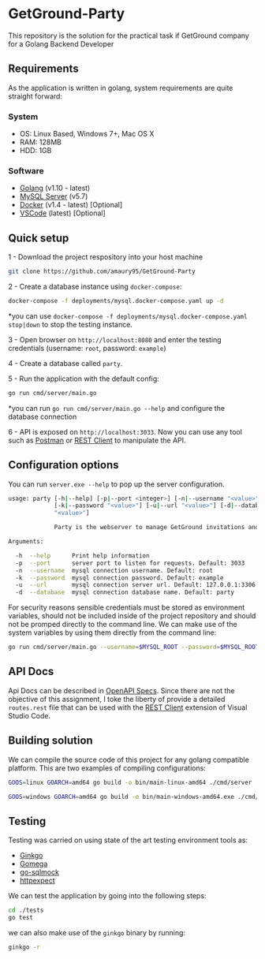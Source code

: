 # GetGround-Party

This repository is the solution for the practical task if GetGround company for a Golang Backend Developer

## Requirements

As the application is written in golang, system requirements are quite straight forward:

### System

- OS: Linux Based, Windows 7+, Mac OS X
- RAM: 128MB
- HDD: 1GB

### Software

- [Golang]() (v1.10 - latest)
- [MySQL Server]() (v5.7)
- [Docker]() (v1.4 - latest) [Optional]
- [VSCode]() (latest) [Optional]

## Quick setup

1 - Download the project respository into your host machine

```sh
git clone https://github.com/amaury95/GetGround-Party
```

2 - Create a database instance using `docker-compose`:

```sh
docker-compose -f deployments/mysql.docker-compose.yaml up -d
```

\*you can use `docker-compose -f deployments/mysql.docker-compose.yaml stop|down` to stop the testing instance.

3 - Open browser on `http://localhost:8080` and enter the testing credentials (username: `root`, password: `example`)

4 - Create a database called `party`.

5 - Run the application with the default config:

```sh
go run cmd/server/main.go
```

\*you can run `go run cmd/server/main.go --help` and configure the database connection

6 - API is exposed on `http://localhost:3033`. Now you can use any tool such as [Postman]() or [REST Client]() to manipulate the API.

## Configuration options

You can run `server.exe --help` to pop up the server configuration.

```sh
usage: party [-h|--help] [-p|--port <integer>] [-n|--username "<value>"]
             [-k|--password "<value>"] [-u|--url "<value>"] [-d|--database
             "<value>"]

             Party is the webserver to manage GetGround invitations and guests.

Arguments:

  -h  --help      Print help information
  -p  --port      server port to listen for requests. Default: 3033
  -n  --username  mysql connection username. Default: root
  -k  --password  mysql connection password. Default: example
  -u  --url       mysql connection server url. Default: 127.0.0.1:3306
  -d  --database  mysql connection database name. Default: party
```

For security reasons sensible credentials must be stored as environment variables, should not be included inside of the project repository and should not be promped directly to the command line. We can make use of the system variables by using them directly from the command line:

```sh
go run cmd/server/main.go --username=$MYSQL_ROOT --password=$MYSQL_ROOT_PASSWORD
```

## API Docs

Api Docs can be described in [OpenAPI Specs](). Since there are not the objective of this assignment, I toke the liberty of provide a detailed `routes.rest` file that can be used with the [REST Client]() extension of Visual Studio Code.

## Building solution

We can compile the source code of this project for any golang compatible platform. This are two examples of compiling configurations:

```sh
GOOS=linux GOARCH=amd64 go build -o bin/main-linux-amd64 ./cmd/server
```

```sh
GOOS=windows GOARCH=amd64 go build -o bin/main-windows-amd64.exe ./cmd/server
```

## Testing

Testing was carried on using state of the art testing environment tools as:

 - [Ginkgo](https://github.com/onsi/ginkgo)
 - [Gomega](https://github.com/onsi/gomega)
 - [go-sqlmock](https://github.com/DATA-DOG/go-sqlmock)
 - [httpexpect](https://github.com/gavv/httpexpect)

We can test the application by going into the following steps:

```sh
cd ./tests
go test
```

we can also make use of the `ginkgo` binary by running:
```sh
ginkgo -r
```

